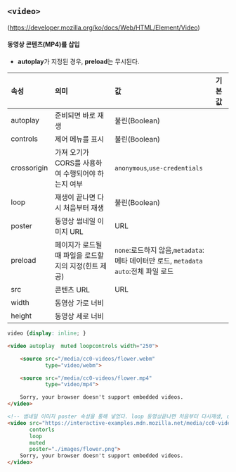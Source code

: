 ## ```<video>```
(https://developer.mozilla.org/ko/docs/Web/HTML/Element/Video)

#### 동영상 콘텐츠(MP4)를 삽입
- **autoplay**가 지정된 경우, **preload**는 무시된다.

|속성|의미|값|기본값|
|:--|:--|:--|:--|
|autoplay|준비되면 바로 재생|불린(Boolean)||
|controls|제어 메뉴를 표시|불린(Boolean)||
|crossorigin|가져 오기가 CORS를 사용하여 수행되어야 하는지 여부|```anonymous```,```use-credentials```||
|loop|재생이 끝나면 다시 처음부터 재생|불린(Boolean)||
|poster|동영상 썸네일 이미지 URL|URL||
|preload|페이지가 로드될때 파일을 로드할지의 지정(힌트 제공)|```none```:로드하지 않음,```metadata```:메타 데이터만 로드, ```metadata auto```:전체 파일 로드||
|src|콘텐츠 URL|URL||
|width|동영상 가로 너비|||
|height|동영상 세로 너비|||


```css
video {display: inline; }
```


```html
<video autoplay  muted loopcontrols width="250">

    <source src="/media/cc0-videos/flower.webm"
            type="video/webm">

    <source src="/media/cc0-videos/flower.mp4"
            type="video/mp4">

    Sorry, your browser doesn't support embedded videos.
</video>
```


```html
<!-- 썸네일 이미지 poster 속성을 통해 넣었다. loop 동영상끝나면 처음부터 다시재생, controls 제어장치들,muted 음소거 기본세팅 -->
<video src="https://interactive-examples.mdn.mozilla.net/media/cc0-videos/flower.webm" 
       contorls
       loop
       muted
       poster="./images/flower.png">
    Sorry, your browser doesn't support embedded videos.
</video>
```
